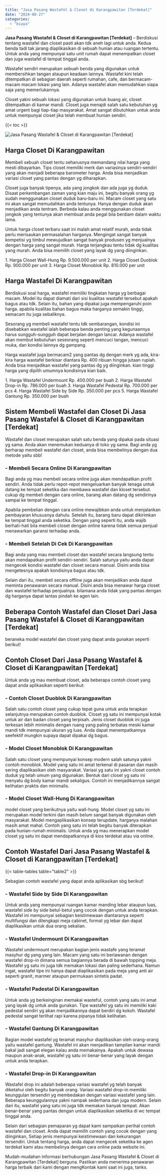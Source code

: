 ```yaml
---
title: "Jasa Pasang Wastafel & Closet di Karangpawitan [Terdekat]"
date: "2024-08-27"
categories: 
  - "biaya"
---
```


**Jasa Pasang Wastafel & Closet di Karangpawitan \[Terdekat\]** – Berdiskusi tentang wastafel dan closet pasti akan tdk aneh lagi untuk anda. Kedua benda tadi tak jarang diaplikasikan di sebuah hunian atau ruangan tertentu. Untuk anda yang mempunyai satu unit rumah dapat menempatkan closet dan juga wastafel di tempat tinggal anda.

Wastafel sendiri merupakan sebuah benda yang digunakan untuk membersihkan tangan ataupun keadaan lainnya. Wastafel kini telah ditempatkan di sebagian daerah seperti rumahan, cafe, dan bermacam-macam macam lokasi yang lain. Adanya wastafel akan memudahkan siapa saja yang memerlukannya.

Closet yakni sebuah lokasi yang digunakan untuk buang air, closet ditempatkan di kamar mandi. Closet juga menajdi salah satu kebutuhan yg amat urgent bagi tiap-tiap masyarakat. Amat sangat dibutuhkan untuk anda untuk mempunyai closet jika telah membuat hunian sendiri.

{{< toc >}}

![Jasa Pasang Wastafel & Closet di Karangpawitan [Terdekat]](/images/wastafel-closet-murah16.png)

## Harga Closet Di Karangpawitan

Membeli sebuah closet tentu seharusnya memandang nilai harga yang mesti dibayarkan. Tips closet memiliki merk dan variasinya sendiri-sendiri yang akan menjadi beberapa barometer harga. Anda bisa menjadikan variasi closet yang pantas dengan yg diharapkan.

Closet juga banyak tipenya, ada yang jongkok dan ada juga yg duduk. Disaat perkembangan zaman yang kian maju ini, begitu banyak orang yg sudah menggunakan closet duduk baru-baru ini. Macam closet yang satu ini akan sangat memudahkan anda tentunya. Hanya dengan duduk akan menjadikan anda tentram. Berbeda kalau anda menggunakan closet jongkok yang tentunya akan membuat anda pegal bila berdiam dalam waktu lama.

Untuk harga closet terbaru saat ini malah amat relatif murah, anda tidak perlu merisaukan permasalahan harganya. Mengingat sangat banyak kompetisi yg timbul mewujudkan sangat banyak produsen yg menjualnya dengan harga yang sangat murah. Harga terjangkau tentu tidak dg kualitas yang murah. Anda bisa memilih closet yang layak dg yang diinginkan.

1\. Harga Closet Wall-Hung Rp. 9.500.000 per unit 2. Harga Closet Duoblok Rp. 900.000 per unit 3. Harga Closet Monoblok Rp. 810.000 per unit

## Harga Wastafel Di Karangpawitan

Berdiskusi soal harga, wastafel memiliki tingkatan harga yg berbagai macam. Model itu dapat diamati dari sisi kualitas wastafel tersebut apakah bagus atau tdk. Selain itu, bahan yang dipakai juga mempengaruhi poin harga. apabila kualitas bahan bagus maka harganya semakin tinggi, semacam itu juga sebaliknya.

Sesorang yg membeli wastafel tentu tdk sembarangan, kondisi ini disebabkan wastafel ialah beberapa benda penting yang kegunaannya harus sungguh-sungguh dapat berjalan dengan lancar. Adanya wastafel akan membut kebutuhan seseorang seperti mencuci tangan, mencuci muka, dan kondisi lainnya dg gampang.

Harga wastafel juga bermacam2 yang pantas dg dengan merk yg ada, kira-kira harga wastafel berkisar diantara Rp. 400 ribuan hingga jutaan rupiah. Anda bisa menjadikan wastafel yang pantas dg yg diinginkan. kian tinggi harga yang dipilih umumnya kondisinya kian baik.

1\. Harga Wastafel Undermount Rp. 400.000 per buah 2. Harga Wastafel Drop-in Rp. 786.000 per buah 3. Harga Wastafel Pedestal Rp. 700.000 per pcs 4. Harga Wastafel Side by Side Rp. 350.000 per pcs 5. Harga Wastafel Gantung Rp. 350.000 per buah

## Sistem Membeli Wastafel dan Closet Di Jasa Pasang Wastafel & Closet di Karangpawitan \[Terdekat\]

Wastafel dan closet merupakan salah satu benda yang dipakai pada situasi yg sama. Anda akan menemukan keduanya di toko yg sama. Bagi anda yg berharap membeli wastafel dan closet, anda bisa membelinya dengan dua metode yaitu sbb!

### \- Membeli Secara Online Di Karangpawitan

Bagi anda yg mau membeli secara online juga akan mendapatkan profit sendiri. Anda tidak perlu repot-repot mengeluarkan banyak tenaga untuk datang ke tempat seketika dan membawa wastafel dan kloset tersebut. cukup dg membeli dengan cara online, barang akan datang dg sendirinya sampai ke tempat tinggal.

Apabila pembelian dengan cara online mewajibkan anda untuk menjalankan pembayaran khususnya dahulu. Setelah itu, barang baru dapat dikirimkan ke tempat tinggal anda seketika. Dengan yang seperti itu, anda wajib berhati-hati bila membeli closet dengan online karena tidak semua penjual menawarkan garansi terhadap anda.

### \- Membeli Setelah Di Cek Di Karangpawitan

Bagi anda yang mau membeli closet dan wastafel secara langsung tentu akan mendapatkan profit sendiri-sendiri. Salah satunya yaitu anda dapat mengecek kondisi wastafel dan closet secara manual. Disini anda bisa mengetesnya apakah kondisinya bagus atau tdk.

Selain dari itu, membeli secara offline juga akan menjadikan anda dapat meminta penawaran secara manual. Disini anda bisa menawar harga closet dan wastafel terhadap penjualnya. bilamana anda tidak yang pantas dengan dg harganya dapat lantas pindah ke agen lain.

## Beberapa Contoh Wastafel dan Closet Dari Jasa Pasang Wastafel & Closet di Karangpawitan \[Terdekat\]

beraneka model wastafel dan closet yang dapat anda gunakan seperti berikut!

## Contoh Closet Dari Jasa Pasang Wastafel & Closet di Karangpawitan \[Terdekat\]

Untuk anda yg mau membuat closet, ada beberapa contoh closet yang dapat anda aplikasikan seperti berikut:

### \- Contoh Closet Duoblok Di Karangpawitan

Salah satu contoh closet yang cukup tepat guna untuk anda terapkan selanjutnya merupakan contoh duoblok. Closet yg satu ini mempunyai kotak untuk air dan badan closet yang terpisah. Jenis closet duoblok ini juga terkesan lebih minimalis dengan ruang yang paling terbatas meski kamar mandi tdk mempunyai ukuran yg luas. Anda dapat menempatkannya seefektif mungkin supaya dapat dipakai dg bagus.

### \- Model Closet Monoblok Di Karangpawitan

Salah satu closet yang mempunyai konsep modern salah satunya yakni contoh monoblok. Model yang satu ini amat terkenal di pasaran dan masih sering diaplikasikan oleh masyarakat. Variasi yg satu ini yakni closet contoh duduk yg telah umum yang digunakan. Bentuk dari closet yg satu ini menyatu dg body kamar mandi sekaligus. Contoh ini menjadikannya sangat kelihatan praktis dan minimalis.

### \- Model Closet Wall-Hung Di Karangpawitan

model closet yang berikutnya yaitu wall-hung. Model closet yg satu ini merupakan model terkini dan masih belum sangat banyak digunakan oleh masyarakat. Model mengaplikasikan konsep terupdate, harganya malahan masih amat mahal. Contoh yang satu ini telah begitu banyak diterapkan pada hunian-rumah minimalis. Untuk anda yg mau menerapkan model closet yg satu ini dapat mendapatkannya di kios terdekat atau via online.

## Contoh Wastafel Dari Jasa Pasang Wastafel & Closet di Karangpawitan \[Terdekat\]

{{< table-tables table="table2" >}}

Sebagian contoh wastafel yang dapat anda aplikasikan sbg berikut!

### \- Wastafel Side by Side Di Karangpawitan

Untuk anda yang mempunyai ruangan kamar manding lebar ataupun luas, wastafel side by side betul-betul yang cocok dengan untuk anda terapkan. Wastafel ini mempunyai sebagian keistimewaan diantaranya seperti multifungsi dan dilengkapi meja cabinet, format yg lebar dan dapat diaplikasikan untuk dua orang sekalian.

### \- Wastafel Undermount Di Karangpawitan

Wastafel undermount merupakan bagian jenis wastafe yang teramat masyhur dg yang yang lain. Macam yang satu ini berlawanan dengan wastafel drop-in dimana semua bagiannya berada di bawah topping meja. Wastafel yg satu ini juga tdk memakan lokasi dan paling sederhana. Namun ingat, wastafel tipe ini hanya dapat diaplikasikan pada meja yang anti air seperti granit, marmer ataupun permukaan sintetis padat.

### \- Wastafel Padestal Di Karangpawitan

Untuk anda yg berkeinginan memakai wasteful, contoh yang satu ini amat yang layak dg untuk anda gunakan. Tipe wastafel yg satu ini memiliki kaki pedestal sendiri yg akan menjadikannya dapat berdiri dg kokoh. Wastafel pedestal sangat terlihat rapi karena pipanya tidak kelihatan.

### \- Wastafel Gantung Di Karangpawitan

Bagian model wastafel yg teramat masyhur diaplikasikan oleh orang-orang yaitu wastafel gantung. Wastafel ini akan menjadikan tampilan kamar mandi bakal jadi sangat elegan kalau anda memakainya. Apakah untuk dewasa maupun anak-anak, wastafel yg satu ini benar-benar yang layak dengan untuk anda terapkan.

### \- Wastafel Drop-in Di Karangpawitan

Wastafel drop ini adalah beberapa variasi wastafel yg telah banyak diketahui oleh begitu banyak orang. Variasi wastafel drop-in memiliki keunggulan tersendiri yg membedakan dengan variasi wastafel yang lain. Beberapa keunggulannya yakni nampak sederhana dan juga modern. Selain dari itu, wastafel yang satu ini juga tdk memakan banyak tempat. Akan benar-benar yang pantas dengan untuk diaplikasikan seketika di wc tempat tinggal anda.

Selain dari sebagian pemaparan yg dapat kami sampaikan perihal contoh wastafel dan closet. Anda dapat memilih contoh yang cocok dengan yang diinginkan, Setiap jenis mempunyai keistimewaan dan kekurangan tersendiri. Untuk tentang harga, anda dapat mengecek seketika ke agen terdekat kami atau membelinya dengan cara online pada website ini.

Mudah-mudahan informasi berhubungan Jasa Pasang Wastafel & Closet di Karangpawitan \[Terdekat\] berguna. Pastikan anda menerima penawaran harga terbaik dari kami dengan mengKontak kami saat ini juga, tanks.

